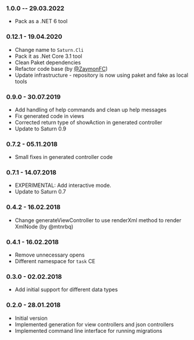### 1.0.0 -- 29.03.2022

* Pack as a .NET 6 tool

### 0.12.1 - 19.04.2020
* Change name to `Saturn.Cli`
* Pack it as .Net Core 3.1 tool
* Clean Paket dependencies
* Refactor code base (by [@ZaymonFC](https://github.com/ZaymonFC))
* Update infrastructure - repository is now using paket and fake as local tools

### 0.9.0 - 30.07.2019
* Add handling of help commands and clean up help messages
* Fix generated code in views
* Corrected return type of showAction in generated controller
* Update to Saturn 0.9

### 0.7.2 - 05.11.2018
* Small fixes in generated controller code

### 0.7.1 - 14.07.2018
* EXPERIMENTAL: Add interactive mode.
* Update to Saturn 0.7

### 0.4.2 - 16.02.2018
* Change generateViewController to use renderXml method to render XmlNode (by @mtnrbq)

### 0.4.1 - 16.02.2018
* Remove unnecessary opens
* Different namespace for `task` CE

### 0.3.0 - 02.02.2018
* Add initial support for different data types

### 0.2.0 - 28.01.2018

* Initial version
* Implemented generation for view controllers and json controllers
* Implemented command line interface for running migrations